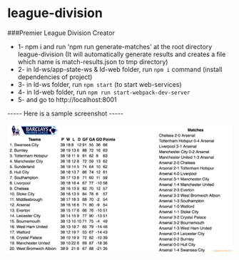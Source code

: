 # league-division


###Premier League Division Creator 

* 1- npm i and run 'npm run generate-matches' at the root directory league-division (It will automatically generate results and creates a file which name is match-results.json to tmp directory)
* 2- in ld-ws/app-state-ws & ld-web folder, run `npm i` command (install dependencies of project)
* 3- in ld-ws folder, run `npm start` (to start web-services)
* 4- in ld-web folder, run `npm run start-webpack-dev-server`
* 5- and go to http://localhost:8001

----- Here is a sample screenshot -----

![Alt text](https://github.com/mertyesin/league-division/blob/master/packages/ld-web/images/england-premier-league/league-div-screenshot.png?raw=true "Optional Title")
